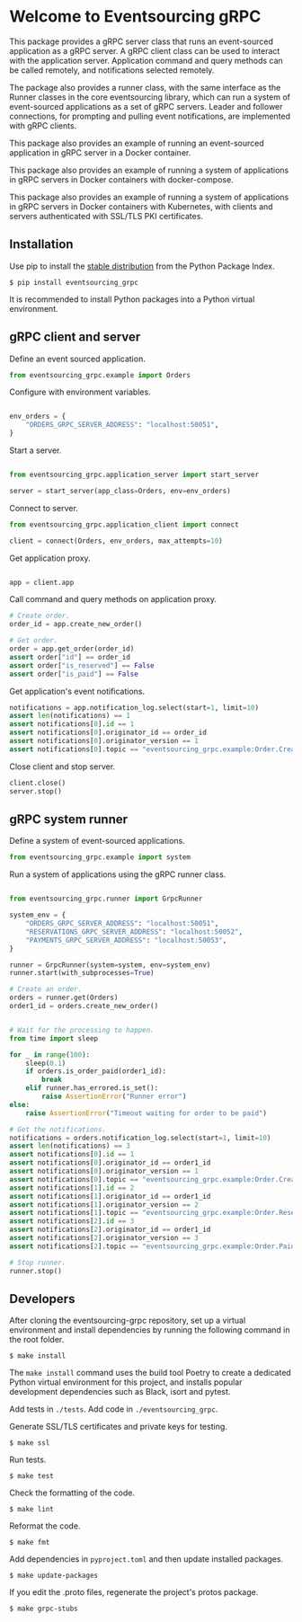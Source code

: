 # Welcome to Eventsourcing gRPC

This package provides a gRPC server class that runs an event-sourced application as
a  gRPC server. A gRPC client class can be used to interact with the application
server.  Application command and query methods can be called remotely, and
notifications selected remotely.

The package also provides a runner class, with the same interface as the Runner
classes in the core eventsourcing library, which can run a system of event-sourced
applications as a set of gRPC servers. Leader and follower connections, for prompting
and pulling event notifications, are implemented with gRPC clients.

This package also provides an example of running an event-sourced application in
gRPC server in a Docker container.

This package also provides an example of running a system of applications
in gRPC servers in Docker containers with docker-compose.

This package also provides an example of running a system of applications
in gRPC servers in Docker containers with Kubernetes, with clients and
servers authenticated with SSL/TLS PKI certificates.

## Installation

Use pip to install the [stable distribution](https://pypi.org/project/eventsourcing-grpc/)
from the Python Package Index.

    $ pip install eventsourcing_grpc

It is recommended to install Python packages into a Python virtual environment.


## gRPC client and server

Define an event sourced application.

```python
from eventsourcing_grpc.example import Orders
```

Configure with environment variables.

```python

env_orders = {
    "ORDERS_GRPC_SERVER_ADDRESS": "localhost:50051",
}

```

Start a server.

```python

from eventsourcing_grpc.application_server import start_server

server = start_server(app_class=Orders, env=env_orders)

```

Connect to server.

```python
from eventsourcing_grpc.application_client import connect

client = connect(Orders, env_orders, max_attempts=10)

```

Get application proxy.

```python

app = client.app

```

Call command and query methods on application proxy.

```python
# Create order.
order_id = app.create_new_order()

# Get order.
order = app.get_order(order_id)
assert order["id"] == order_id
assert order["is_reserved"] == False
assert order["is_paid"] == False

```

Get application's event notifications.

```python
notifications = app.notification_log.select(start=1, limit=10)
assert len(notifications) == 1
assert notifications[0].id == 1
assert notifications[0].originator_id == order_id
assert notifications[0].originator_version == 1
assert notifications[0].topic == "eventsourcing_grpc.example:Order.Created"


```

Close client and stop server.

```python
client.close()
server.stop()
```


## gRPC system runner

Define a system of event-sourced applications.

```python
from eventsourcing_grpc.example import system
```

Run a system of applications using the gRPC runner class.

```python

from eventsourcing_grpc.runner import GrpcRunner

system_env = {
    "ORDERS_GRPC_SERVER_ADDRESS": "localhost:50051",
    "RESERVATIONS_GRPC_SERVER_ADDRESS": "localhost:50052",
    "PAYMENTS_GRPC_SERVER_ADDRESS": "localhost:50053",
}

runner = GrpcRunner(system=system, env=system_env)
runner.start(with_subprocesses=True)

# Create an order.
orders = runner.get(Orders)
order1_id = orders.create_new_order()


# Wait for the processing to happen.
from time import sleep

for _ in range(100):
    sleep(0.1)
    if orders.is_order_paid(order1_id):
        break
    elif runner.has_errored.is_set():
        raise AssertionError("Runner error")
else:
    raise AssertionError("Timeout waiting for order to be paid")

# Get the notifications.
notifications = orders.notification_log.select(start=1, limit=10)
assert len(notifications) == 3
assert notifications[0].id == 1
assert notifications[0].originator_id == order1_id
assert notifications[0].originator_version == 1
assert notifications[0].topic == "eventsourcing_grpc.example:Order.Created"
assert notifications[1].id == 2
assert notifications[1].originator_id == order1_id
assert notifications[1].originator_version == 2
assert notifications[1].topic == "eventsourcing_grpc.example:Order.Reserved"
assert notifications[2].id == 3
assert notifications[2].originator_id == order1_id
assert notifications[2].originator_version == 3
assert notifications[2].topic == "eventsourcing_grpc.example:Order.Paid"

# Stop runner.
runner.stop()
```

## Developers

After cloning the eventsourcing-grpc repository, set up a virtual
environment and install dependencies by running the following command in the
root folder.

    $ make install

The ``make install`` command uses the build tool Poetry to create a dedicated
Python virtual environment for this project, and installs popular development
dependencies such as Black, isort and pytest.

Add tests in `./tests`. Add code in `./eventsourcing_grpc`.

Generate SSL/TLS certificates and private keys for testing.

    $ make ssl

Run tests.

    $ make test

Check the formatting of the code.

    $ make lint

Reformat the code.

    $ make fmt

Add dependencies in `pyproject.toml` and then update installed packages.

    $ make update-packages

If you edit the .proto files, regenerate the project's protos package.

    $ make grpc-stubs
